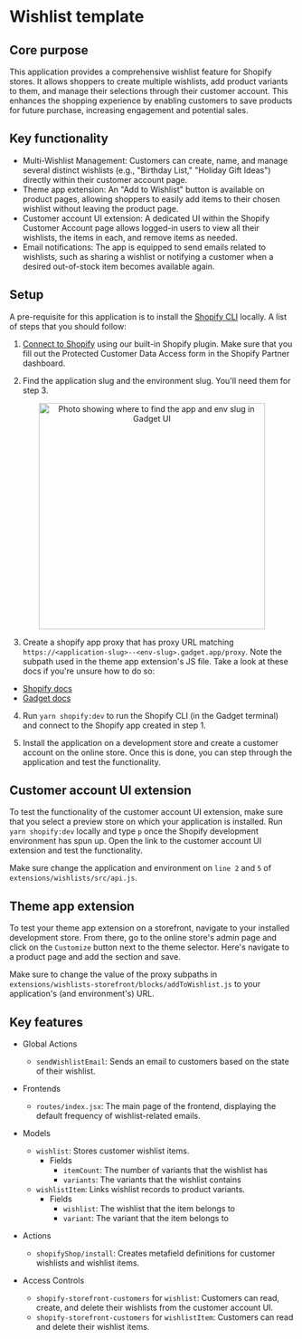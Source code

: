 # Wishlist template

## Core purpose

This application provides a comprehensive wishlist feature for Shopify stores. It allows shoppers to create multiple wishlists, add product variants to them, and manage their selections through their customer account. This enhances the shopping experience by enabling customers to save products for future purchase, increasing engagement and potential sales.

## Key functionality

- Multi-Wishlist Management: Customers can create, name, and manage several distinct wishlists (e.g., "Birthday List," "Holiday Gift Ideas") directly within their customer account page.
- Theme app extension: An "Add to Wishlist" button is available on product pages, allowing shoppers to easily add items to their chosen wishlist without leaving the product page.
- Customer account UI extension: A dedicated UI within the Shopify Customer Account page allows logged-in users to view all their wishlists, the items in each, and remove items as needed.
- Email notifications: The app is equipped to send emails related to wishlists, such as sharing a wishlist or notifying a customer when a desired out-of-stock item becomes available again.

## Setup

A pre-requisite for this application is to install the [Shopify CLI](https://shopify.dev/docs/api/shopify-cli#installation) locally. A list of steps that you should follow:

1. [Connect to Shopify](https://docs.gadget.dev/guides/tutorials/connecting-to-shopify#connecting-to-shopify) using our built-in Shopify plugin. Make sure that you fill out the Protected Customer Data Access form in the Shopify Partner dashboard.

2. Find the application slug and the environment slug. You'll need them for step 3.

<p align="center">
<img src="https://image-hosting.gadget.app/env-app-slug.png" alt="Photo showing where to find the app and env slug in Gadget UI" width="400px" />
</p>

3. Create a shopify app proxy that has proxy URL matching `https://<application-slug>--<env-slug>.gadget.app/proxy`. Note the subpath used in the theme app extension's JS file. Take a look at these docs if you're unsure how to do so:

- [Shopify docs](https://shopify.dev/docs/apps/build/online-store/display-dynamic-data)
- [Gadget docs](https://docs.gadget.dev/guides/plugins/shopify/advanced-topics/extensions#authenticated-requests-with-shopify-app-proxies)

4. Run `yarn shopify:dev` to run the Shopify CLI (in the Gadget terminal) and connect to the Shopify app created in step 1.

5. Install the application on a development store and create a customer account on the online store. Once this is done, you can step through the application and test the functionality.

## Customer account UI extension

To test the functionality of the customer account UI extension, make sure that you select a preview store on which your application is installed. Run `yarn shopify:dev` locally and type `p` once the Shopify development environment has spun up. Open the link to the customer account UI extension and test the functionality.

Make sure change the application and environment on `line 2` and `5` of `extensions/wishlists/src/api.js`.

## Theme app extension

To test your theme app extension on a storefront, navigate to your installed development store. From there, go to the online store's admin page and click on the `Customize` button next to the theme selector. Here's navigate to a product page and add the section and save.

Make sure to change the value of the proxy subpaths in `extensions/wishlists-storefront/blocks/addToWishlist.js` to your application's (and environment's) URL.

## Key features

- Global Actions

  - `sendWishlistEmail`: Sends an email to customers based on the state of their wishlist.

- Frontends

  - `routes/index.jsx`: The main page of the frontend, displaying the default frequency of wishlist-related emails.

- Models

  - `wishlist`: Stores customer wishlist items.
    - Fields
      - `itemCount`: The number of variants that the wishlist has
      - `variants`: The variants that the wishlist contains
  - `wishlistItem`: Links wishlist records to product variants.
    - Fields
      - `wishlist`: The wishlist that the item belongs to
      - `variant`: The variant that the item belongs to

- Actions

  - `shopifyShop/install`: Creates metafield definitions for customer wishlists and wishlist items.

- Access Controls
  - `shopify-storefront-customers` for `wishlist`: Customers can read, create, and delete their wishlists from the customer account UI.
  - `shopify-storefront-customers` for `wishlistItem`: Customers can read and delete their wishlist items.
